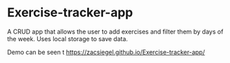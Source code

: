 # Exercise-tracker-app
A CRUD app that allows the user to add exercises and filter them by days of the week. Uses local storage to save data.

Demo can be seen t https://zacsiegel.github.io/Exercise-tracker-app/
